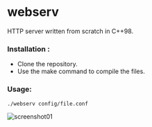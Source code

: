 # webserv
HTTP server written from scratch in C++98.

### Installation :
- Clone the repository.
- Use the make command to compile the files.

### Usage:
```./webserv config/file.conf```

![screenshot01](https://i.imgur.com/EcCyeyN.png)
